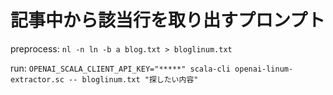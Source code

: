 # 記事中から該当行を取り出すプロンプト

preprocess: `nl -n ln -b a blog.txt > bloglinum.txt`

run: `OPENAI_SCALA_CLIENT_API_KEY="*****" scala-cli openai-linum-extractor.sc -- bloglinum.txt "探したい内容"`
